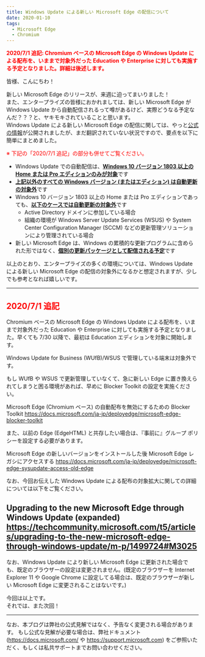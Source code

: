 ```yaml
---
title: Windows Update による新しい Microsoft Edge の配信について
date: 2020-01-10
tags: 
  - Microsoft Edge
  - Chromium
---
```


<font color="red">**2020/7/1 追記: Chromium ベースの Microsoft Edge の Windows Update による配布を、いままで対象外だった Education や Enterprise に対しても実施する予定となりました。詳細は後述します。**</font>

皆様、こんにちわ！

新しい Microsoft Edge のリリースが、来週に迫ってまいりました！  
また、エンタープライズの皆様におかれましては、新しい Microsoft Edge が Windows Update から自動配信されるって噂があるけど、実際どうなる予定なんだ？？？と、ヤキモキされていることと思います。  
Windows Update による新しい Microsoft Edge の配信に関しては、やっと[公式の情報](https://docs.microsoft.com/en-us/DeployEdge/microsoft-edge-blocker-toolkit)が公開されましたが、まだ翻訳されていない状況ですので、要点を以下に簡単にまとめました。

<font color="red">※ 下記の「2020/7/1 追記」の部分も併せてご覧ください。</font>
- Windows Update での自動配信は、<u>**Windows 10 バージョン 1803 以上の Home または Pro エディションのみが対象**</u>です
- <u>**上記以外のすべての Windows バージョン (またはエディション) は自動更新の対象外**</u>です
- Windows 10 バージョン 1803 以上の Home または Pro エディションであっても、<u>**以下のケースでは自動更新の対象外**</u>です
  - Active Directory ドメインに参加している場合
  - 組織の環境が Windows Server Update Services (WSUS) や System Center Configuration Manager (SCCM) などの更新管理ソリューションにより管理されている場合
- 新しい Microsoft Edge は、Windows の累積的な更新プログラムに含められた形ではなく、<u>**個別の更新パッケージとして配信される予定**</u>です

以上のとおり、エンタープライズの多くの環境については、Windows Update による新しい Microsoft Edge の配信の対象外になるかと想定されますが、少しでも参考となれば嬉しいです。

---
## <font color="red">2020/7/1 追記</font>

Chromium ベースの Microsoft Edge の Windows Update による配布を、いままで対象外だった Education や Enterprise に対しても実施する予定となりました。早くても 7/30 以降で、最初は Education エディションを対象に開始します。

Windows Update for Business (WUfB)/WSUS で管理している端末は対象外です。

もし WUfB や WSUS で更新管理していなくて、急に新しい Edge に置き換えられてしまうと困る環境があれば、早めに Blocker Toolkit の設定を実施ください。

Microsoft Edge (Chromium ベース) の自動配布を無効にするための Blocker Toolkit
https://docs.microsoft.com/ja-jp/deployedge/microsoft-edge-blocker-toolkit

また、以前の Edge (EdgeHTML) と共存したい場合は、『事前に』グループ ポリシーを設定する必要があります。

Microsoft Edge の新しいバージョンをインストールした後 Microsoft Edge レガシにアクセスする
https://docs.microsoft.com/ja-jp/deployedge/microsoft-edge-sysupdate-access-old-edge


なお、今回お伝えした Windows Update による配布の対象拡大に関しての詳細については以下をご覧ください。

Upgrading to the new Microsoft Edge through Windows Update (expanded)
https://techcommunity.microsoft.com/t5/articles/upgrading-to-the-new-microsoft-edge-through-windows-update/m-p/1499724#M3025
---

なお、Windows Update により新しい Microsoft Edge に更新された場合でも、既定のブラウザーの設定は変更されません。(既定のブラウザーを Internet Explorer 11 や Google Chrome に設定してる場合は、既定のブラウザーが新しい Microsoft Edge に変更されることはないです。)

今回は以上です。  
それでは、また次回！

---
なお、本ブログは弊社の公式見解ではなく、予告なく変更される場合があります。
もし公式な見解が必要な場合は、弊社ドキュメント (https://docs.microsoft.com/ や https://support.microsoft.com) をご参照いただく、もしくは私共サポートまでお問い合わせください。

